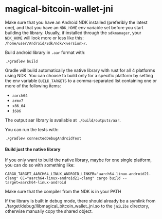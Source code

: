 # magical-bitcoin-wallet-jni

Make sure that you have an Android NDK installed (preferibly the latest one), and that you have an `NDK_HOME` env variable set before you start building the library. Usually, if installed through the `sdkmanager`,
your `NDK_HOME` will look more or less like this: `/home/user/Android/Sdk/ndk/<version>/`.

Build android library in `.aar` format with:
```
./gradlew build
```
Gradle will build automatically the native library with rust for all 4 platforms using NDK. You can choose to build only for a specific platform by setting the env variable `BUILD_TARGETS` to a comma-separated list
containing one or more of the following items:

* `aarch64`
* `armv7`
* `x86_64`
* `i686`

The output aar library is available at `./build/outputs/aar`.

You can run the tests with:
```
./gradlew connectedDebugAndroidTest
```

#### Build just the native library

If you only want to build the native library, maybe for one single platform, you can do so with something like:

```
CARGO_TARGET_AARCH64_LINUX_ANDROID_LINKER="aarch64-linux-android21-clang" CC="aarch64-linux-android21-clang" cargo build --target=aarch64-linux-android
```

Make sure that the compiler from the NDK is in your PATH

If the library is built in debug mode, there should already be a symlink from ./target/debug/<target>/libmagical\_bitcoin\_wallet\_jni.so to the `jniLibs` directory, otherwise manually copy the shared object.
